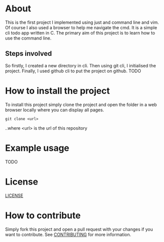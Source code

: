 # About

This is the first project I implemented using just and command line and vim. Of course I also used a browser to help me navigate the cmd. It is a simple cli todo app written in C. The primary aim of this project is to learn how to use the command line.

## Steps involved

So firstly, I created a new directory in cli. Then using git cli, I initialised the project. Finally, I used github cli to put the project on github.
TODO

# How to install the project

To install this project simply clone the project and open the folder in a web browser locally where you can display all pages.

```
git clone <url>

```
..where \<url\> is the url of this repository

# Example usage

TODO

# License

[LICENSE](LICENSE.md)

# How to contribute

Simply fork this project and open a pull request with your changes if you want to contribute. See [CONTRIBUTING](CONTRIBUTING.md) for more information.

